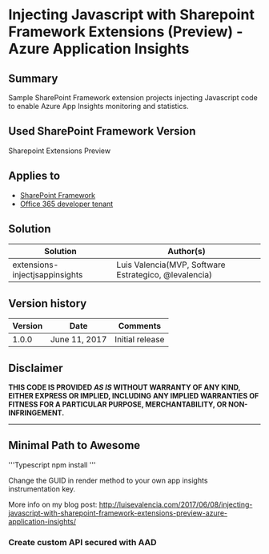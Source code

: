 # Injecting Javascript with Sharepoint Framework Extensions (Preview) - Azure Application Insights

## Summary

Sample SharePoint Framework extension projects injecting Javascript code to enable Azure App Insights monitoring and statistics.


## Used SharePoint Framework Version 
Sharepoint Extensions Preview

## Applies to

* [SharePoint Framework](http://dev.office.com/sharepoint/docs/spfx/sharepoint-framework-overview)
* [Office 365 developer tenant](http://dev.office.com/sharepoint/docs/spfx/set-up-your-developer-tenant)

## Solution

Solution|Author(s)
--------|---------
extensions-injectjsappinsights|Luis Valencia(MVP, Software Estrategico, @levalencia)

## Version history

Version|Date|Comments
-------|----|--------
1.0.0|June 11, 2017|Initial release

## Disclaimer
**THIS CODE IS PROVIDED *AS IS* WITHOUT WARRANTY OF ANY KIND, EITHER EXPRESS OR IMPLIED, INCLUDING ANY IMPLIED WARRANTIES OF FITNESS FOR A PARTICULAR PURPOSE, MERCHANTABILITY, OR NON-INFRINGEMENT.**

---

## Minimal Path to Awesome

'''Typescript
npm install
'''

Change the GUID in render method to your own app insights instrumentation key.

More info on my blog post: http://luisevalencia.com/2017/06/08/injecting-javascript-with-sharepoint-framework-extensions-preview-azure-application-insights/

### Create custom API secured with AAD

